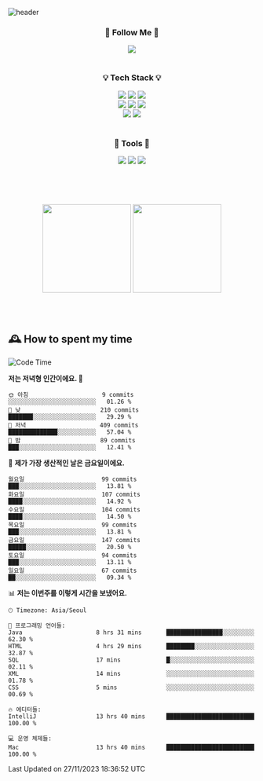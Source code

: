 ![header](https://capsule-render.vercel.app/api?type=waving&color=0:FFE29F,50:FFA99F,100:FF719A&height=300&fontAlignY=40&section=header&text=sung%20eun&fontSize=80&fontColor=FFFFFF)

<div align="center">
	<h3>🐹  Follow Me  🐹</h3>
	<a href="https://velog.io/@saeun05" target="_blank"><img src="https://img.shields.io/badge/Velog-20C997?style=flat&logo=velog&logoColor=white"/></a><br><br>
	<h3>💡  Tech Stack  💡</h3>
	<img src="https://img.shields.io/badge/Java-0078D4?style=flat"/>
	<img src="https://img.shields.io/badge/Spring-6DB33F?style=flat&logo=spring&logoColor=white"/>
	<img src="https://img.shields.io/badge/SpringBoot-6DB33F?style=flat&logo=springboot&logoColor=white"/><br>
	<img src="https://img.shields.io/badge/HTML5-E34F26?style=flat&logo=html5&logoColor=white"/>
	<img src="https://img.shields.io/badge/CSS3-1572B6?style=flat&logo=css3&logoColor=white"/>
	<img src="https://img.shields.io/badge/jQuery-0769AD?style=flat&logo=jquery&logoColor=white"/><br>
	<img src="https://img.shields.io/badge/MySQL-4479A1?style=flat&logo=mysql&logoColor=white"/>
	<img src="https://img.shields.io/badge/oracle-F80000?style=flat&logo=oracle&logoColor=white"/><br><br>
	<h3>🔦  Tools  🔦</h3>
	<img src="https://img.shields.io/badge/intelliJ IDEA-000000?style=flat&logo=intellijidea&logoColor=white"/>
	<img src="https://img.shields.io/badge/Notion-F9DC3E?style=flat&logo=notion&logoColor=white"/>
	<img src="https://img.shields.io/badge/Git-F05032?style=flat&logo=git&logoColor=white"/><br><br>
</div>

<br><br>

<div align="center">
  <img style="height:180px" src="https://github-readme-stats.vercel.app/api?username=sungeunn&show_icons=true&theme=omni&locale=kr"/>
  <img style="height:180px" src="https://github-readme-stats.vercel.app/api/top-langs/?username=sungeunn&theme=omni&layout=compact&locale=kr"/>
</div>

<br><br>

## 🕰 How to spent my time
<!--START_SECTION:waka-->
![Code Time](http://img.shields.io/badge/Code%20Time-284%20hrs%2040%20mins-blue)

**저는 저녁형 인간이에요. 🦉** 

```text
🌞 아침                     9 commits           ░░░░░░░░░░░░░░░░░░░░░░░░░   01.26 % 
🌆 낮　                     210 commits         ███████░░░░░░░░░░░░░░░░░░   29.29 % 
🌃 저녁                     409 commits         ██████████████░░░░░░░░░░░   57.04 % 
🌙 밤　                     89 commits          ███░░░░░░░░░░░░░░░░░░░░░░   12.41 % 
```
📅 **제가 가장 생산적인 날은 금요일이에요.** 

```text
월요일                      99 commits          ███░░░░░░░░░░░░░░░░░░░░░░   13.81 % 
화요일                      107 commits         ████░░░░░░░░░░░░░░░░░░░░░   14.92 % 
수요일                      104 commits         ████░░░░░░░░░░░░░░░░░░░░░   14.50 % 
목요일                      99 commits          ███░░░░░░░░░░░░░░░░░░░░░░   13.81 % 
금요일                      147 commits         █████░░░░░░░░░░░░░░░░░░░░   20.50 % 
토요일                      94 commits          ███░░░░░░░░░░░░░░░░░░░░░░   13.11 % 
일요일                      67 commits          ██░░░░░░░░░░░░░░░░░░░░░░░   09.34 % 
```


📊 **저는 이번주를 이렇게 시간을 보냈어요.** 

```text
🕑︎ Timezone: Asia/Seoul

💬 프로그래밍 언어들: 
Java                     8 hrs 31 mins       ████████████████░░░░░░░░░   62.30 % 
HTML                     4 hrs 29 mins       ████████░░░░░░░░░░░░░░░░░   32.87 % 
SQL                      17 mins             █░░░░░░░░░░░░░░░░░░░░░░░░   02.11 % 
XML                      14 mins             ░░░░░░░░░░░░░░░░░░░░░░░░░   01.78 % 
CSS                      5 mins              ░░░░░░░░░░░░░░░░░░░░░░░░░   00.69 % 

🔥 에디터들: 
IntelliJ                 13 hrs 40 mins      █████████████████████████   100.00 % 

💻 운영 체제들: 
Mac                      13 hrs 40 mins      █████████████████████████   100.00 % 
```


 Last Updated on 27/11/2023 18:36:52 UTC
<!--END_SECTION:waka-->
